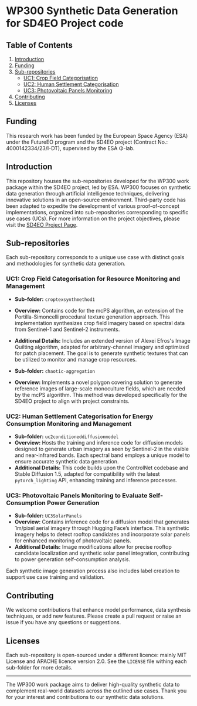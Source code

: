 # WP300 Synthetic Data Generation for SD4EO Project code

## Table of Contents

1. [Introduction](#introduction)
2. [Funding](#funding)
3. [Sub-repositories](#sub-repositories)
   - [UC1: Crop Field Categorisation](#uc1-crop-field-categorisation)
   - [UC2: Human Settlement Categorisation](#uc2-human-settlement-categorisation)
   - [UC3: Photovoltaic Panels Monitoring](#uc3-photovoltaic-panels-monitoring)
4. [Contributing](#contributing)
5. [Licenses](#license)

## Funding

This research work has been funded by the European Space Agency (ESA) under the FutureEO program and the SD4EO project (Contract No.: 4000142334/23/I-DT), supervised by the ESA Φ-lab.

## Introduction

This repository houses the sub-repositories developed for the WP300 work package within the SD4EO project, led by ESA. WP300 focuses on synthetic data generation through artificial intelligence techniques, delivering innovative solutions in an open-source environment. Third-party code has been adapted to expedite the development of various proof-of-concept implementations, organized into sub-repositories corresponding to specific use cases (UCs). For more information on the project objectives, please visit the [SD4EO Project Page](https://eo4society.esa.int/projects/sd4eo/).


## Sub-repositories

Each sub-repository corresponds to a unique use case with distinct goals and methodologies for synthetic data generation.

### UC1: Crop Field Categorisation for Resource Monitoring and Management

- **Sub-folder:** `croptexsynthmethod1`
- **Overview:** Contains code for the mcPS algorithm, an extension of the Portilla-Simoncelli procedural texture generation approach. This implementation synthesizes crop field imagery based on spectral data from Sentinel-1 and Sentinel-2 instruments.
- **Additional Details:** Includes an extended version of Alexei Efros's Image Quilting algorithm, adapted for arbitrary-channel imagery and optimized for patch placement. The goal is to generate synthetic textures that can be utilized to monitor and manage crop resources.

- **Sub-folder:** `chaotic-aggregation`
- **Overview:** Implements a novel polygon covering solution to generate reference images of large-scale monoculture fields, which are needed by the mcPS algorithm. This method was developed specifically for the SD4EO project to align with project constraints.

### UC2: Human Settlement Categorisation for Energy Consumption Monitoring and Management

- **Sub-folder:** `uc2conditioneddiffusionmodel`
- **Overview:** Hosts the training and inference code for diffusion models designed to generate urban imagery as seen by Sentinel-2 in the visible and near-infrared bands. Each spectral band employs a unique model to ensure accurate synthetic data generation.
- **Additional Details:** This code builds upon the ControlNet codebase and Stable Diffusion 1.5, adapted for compatibility with the latest `pytorch_lighting` API, enhancing training and inference processes.

### UC3: Photovoltaic Panels Monitoring to Evaluate Self-Consumption Power Generation

- **Sub-folder:** `UC3SolarPanels`
- **Overview:** Contains inference code for a diffusion model that generates 1m/pixel aerial imagery through Hugging Face’s interface. This synthetic imagery helps to detect rooftop candidates and incorporate solar panels for enhanced monitoring of photovoltaic panels.
- **Additional Details:** Image modifications allow for precise rooftop candidate localization and synthetic solar panel integration, contributing to power generation self-consumption analysis.

Each synthetic image generation process also includes label creation to support use case training and validation.


## Contributing

We welcome contributions that enhance model performance, data synthesis techniques, or add new features. Please create a pull request or raise an issue if you have any questions or suggestions.


## Licenses

Each sub-repository is open-sourced under a different licence: mainly MIT License and APACHE licence version 2.0. See the `LICENSE` file withing each sub-folder for more details.

--- 
The WP300 work package aims to deliver high-quality synthetic data to complement real-world datasets across the outlined use cases. Thank you for your interest and contributions to our synthetic data solutions.
```
